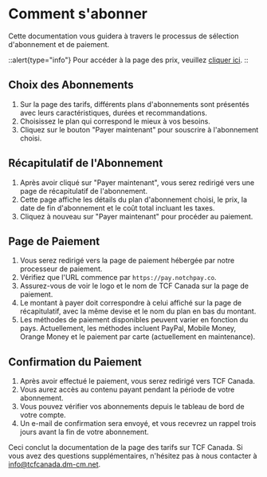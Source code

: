 # Comment s'abonner

Cette documentation vous guidera à travers le processus de sélection d'abonnement et de paiement.

::alert{type="info"}
Pour accéder à la page des prix, veuillez [cliquer ici](https://tcfcanada.dm-cm.net/pricing).
::

## Choix des Abonnements

1. Sur la page des tarifs, différents plans d'abonnements sont présentés avec leurs caractéristiques, durées et recommandations.
2. Choisissez le plan qui correspond le mieux à vos besoins.
3. Cliquez sur le bouton "Payer maintenant" pour souscrire à l'abonnement choisi.

## Récapitulatif de l'Abonnement

1. Après avoir cliqué sur "Payer maintenant", vous serez redirigé vers une page de récapitulatif de l'abonnement.
2. Cette page affiche les détails du plan d'abonnement choisi, le prix, la date de fin d'abonnement et le coût total incluant les taxes.
3. Cliquez à nouveau sur "Payer maintenant" pour procéder au paiement.

## Page de Paiement

1. Vous serez redirigé vers la page de paiement hébergée par notre processeur de paiement.
2. Vérifiez que l'URL commence par `https://pay.notchpay.co`.
3. Assurez-vous de voir le logo et le nom de TCF Canada sur la page de paiement.
4. Le montant à payer doit correspondre à celui affiché sur la page de récapitulatif, avec la même devise et le nom du plan en bas du montant.
5. Les méthodes de paiement disponibles peuvent varier en fonction du pays. Actuellement, les méthodes incluent PayPal, Mobile Money, Orange Money et le paiement par carte (actuellement en maintenance).

## Confirmation du Paiement

1. Après avoir effectué le paiement, vous serez redirigé vers TCF Canada.
2. Vous aurez accès au contenu payant pendant la période de votre abonnement.
3. Vous pouvez vérifier vos abonnements depuis le tableau de bord de votre compte.
4. Un e-mail de confirmation sera envoyé, et vous recevrez un rappel trois jours avant la fin de votre abonnement.

Ceci conclut la documentation de la page des tarifs sur TCF Canada. Si vous avez des questions supplémentaires, n'hésitez pas à nous contacter à info@tcfcanada.dm-cm.net.
